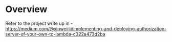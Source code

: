 # Overview

Refer to the project write up in - https://medium.com/@xinweiiiii/implementing-and-deploying-authorization-server-of-your-own-to-lambda-c322a473d2ba
